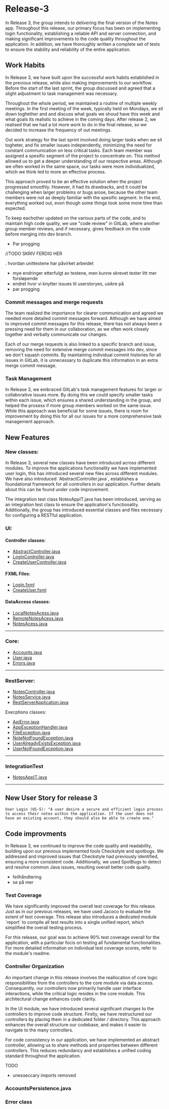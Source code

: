 # Release-3
In Release 3, the group intends to delivering the final version of the Notes app. Throughout this release, our primary focus has been on implementing login functionality, establishing a reliable API and server connection, and making significant improvements to the code quality throughout the application. In addition, we have thoroughly written a complete set of tests to ensure the stability and reliability of the entire application. 

## Work Habits
In Release 3, we have built upon the successful work habits established in the previous release, while also making improvements to our workflow. Before the start of the last sprint, the group discussed and agreed that a slight adjustment to task management was necessary. 

Throughout the whole period, we maintained a routine of multiple weekly meetings. In the first meeting of the week, typically held on Mondays, we sit down toghether and and discuss what goals we shoud have this week and what goals its realistic to achieve in the coming days. After release 2, we realised that we had a lot more work to do in the final release, so we decided to increase the frequency of out meetings. 

Out work strategy for the last sprint involved doing larger tasks when we sit togheter, and fix smaller issues independently, minimizing the need for constant communication on less critical tasks. Each team member was assigned a spesific segment of the project to concentrate on. This method allowed us to get a deeper understanding of our respective areas. Although we often worked in the same space, our tasks were more individualized, which we think led to more an effective process. 

This approach proved to be an effective solution when the project progressed smoothly. However, it had its drawbacks, and it could be challenging when larger problems or bugs arose, because the other team members were not as deeply familiar with the spesific segment. 
In the end, everything worked out, evon though some things took some more time than expected. 

To keep eachother updated on the various parts of the code, and to maintain high code quality, we use "code review" in GitLab, where another group member reviews, and if necessary, gives feedback on the code before merging into dev branch. 
 
- Par progging


//TODO SKRIV FERDIG HER

. hvordan unittestene har påvirket arbeidet 
- mye endringer etterfulgt av testene, men kunne skrevet tester litt mer forsløpende 
- endret hvor vi knytter issues til userstoryes, usikre på 
- par progging 

### Commit messages and merge requests 
The team realized the importance for clearer communication and agreed we needed more detailed commit messages forward. Although we have aimed to improved commit messages for this release, there has not always been a pressing need for them in our collaboration, as we often work closely together and verbally communicate our changes.  

Each of our merge requests is also linked to a specific branch and issue, removing the need for extensive merge commit messages into dev, since we don't squash commits. By maintaining individual commit histories for all issues in GitLab, it is unnecessary to duplicate this information in an extra merge commit message.  

### Task Management
In Release 3, we embraced GitLab's task management features for larger or collaborative issues more. By doing this we could specify smaller tasks within each issue, which ensures a shared understanding in the group, and helped the prosess if more group members worked on the same issue. While this approach was beneficial for some issues, there is room for improvement by doing this for all our issues for a more comprehensive task management approach.

## New Features 

### New classes:
In Release 3, several new classes have been introduced across different modules. To improve the applications functionality we have implemented user login, this has introduced several new files across different modules. We have also introduced `AbstractController.java´, establishes a foundational framework for all controllers in our application. Further details about this can be found under code improvement.

The integration test class NotesAppIT.java has been introduced, serving as an integration test class to ensure the application's functionality. Additionally, the group has introduced essential classes and files necessary for configuring a RESTful application.

### UI: 

#### Controller classes:

- [AbstractController.java](../notes/ui/src/main/java/ui/controllers/AbstractController.java) 
- [LoginController.java](../notes/ui/src/main/java/ui/controllers/LoginController.java) 
- [CreateUserController.java](../notes/ui/src/main/java/ui/controllers/CreateUserController.java) 

#### FXML Files:

- [Login.fxml](../notes/ui/src/main/resources/ui/Login.fxml) 
- [CreateUser.fxml](../notes/ui/src/main/resources/ui/CreateUser.fxml) 

#### DataAccess classes:

- [LocalNotesAcess.java](../notes/ui/src/main/java/dataaccess/LocalNotesAccess.java) 
- [RemoteNotesAcess.java](../notes/ui/src/main/java/dataaccess/RemoteNotesAccess.java) 
- [NotesAcess.java](../notes/ui/src/main/java/dataaccess/NotesAccess.java) 
___
### Core:
- [Accounts.java](../notes/core/src/main/java/core/Accounts.java) 
- [User.java](../notes/core/src/main/java/core/User.java) 
- [Errors.java](../notes/core/src/main/java/core/Errors.java) 

___
### RestServer:

- [NotesController.java](../notes/rest/src/main/java/rest/NotesController.java) 
- [NotesService.java](../notes/rest/src/main/java/rest/NotesService.java) 
- [RestServerApplication.java](../notes/rest/src/main/java/rest/RestServerApplication.java) 

Execptions classes:

- [ApiError.java](../notes/rest/src/main/java/rest/exceptions/ApiError.java) 
- [AppExceptionHandler.java](../notes/rest/src/main/java/rest/exceptions/AppExceptionHandler.java) 
- [FileException.java](../notes/rest/src/main/java/rest/exceptions/FileException.java) 
- [NoteNotFoundException.java](../notes/rest/src/main/java/rest/exceptions/NoteNotFoundException.java) 
- [UserAlreadyExistsException.java](../notes/rest/src/main/java/rest/exceptions/UserAlreadyExistsException.java) 
- [UserNotFoundException.java](../notes/rest/src/main/java/rest/exceptions/UserNotFoundException.java) 

___
### IntegrationTest

- [NotesAppIT.java](../notes/integrationtest/src/test/java/NotesAppIT.java) 

___


## New User Story for release 3 
```
User Login (US-5): "A user desire a secure and efficient login process to access their notes within the application. If the user does not have an existing account, they should also be able to create one."
```

## Code improvments 
In Release 3, we continued to improve the code quality and readability, building upon our previous implemented tools Checkstyle and spotbugs. We addressed and improved issues that Checkstyle had previously identified, ensuring a more consistent code. Additionally, we used SpotBugs to detect and resolve common Java issues, resulting overall better code quality.

- feilhåndtering 
- se på mer 

### Test Coverage 
We have significantly improved the overall test coverage for this release. Just as in our previous releases, we have used Jacoco to evaluate the extent of test coverage. This release also introduces a dedicated module `report´ to compile all test results into a single unified report, which simplified the overall testing process.

For this release, our goal was to achieve 90% test coverage overall for the application, with a particular focis on testing all fundamental functionalities. For more detailed information on individual test coverage scores, refer to the module's readme.

### Controller Organization 
An important change in this release involves the reallocation of core logic responsibilities from the controllers to the core module via data access. Consequently, our controllers now primarily handle user interface interactions, while the critical logic resides in the core module. This architectural change enhances code clarity.

In the UI module, we have introduced several significant changes to the controllers to improve code structure. Firstly, we have restructured our controllers by placing them in a dedicated folder / directory. This approach enhances the overall structure our codebase, and makes it easier to navigate to the many controllers. 

For code consistency in our application, we have implemented an abstract controller, allowing us to share methods and properties between different controllers. This reduces redundancy and establishes a unified coding standard throughout the application.

TODO
- unesseccary imports removed

### AccountsPersistence.java

### Error class 




